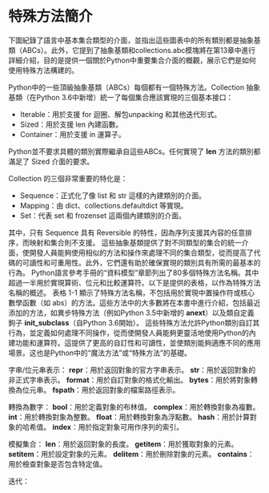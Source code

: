 # 特殊方法簡介

下圖紀錄了語言中基本集合類型的介面，並指出這些圖表中的所有類別都是抽象基類（ABCs）。此外，它提到了抽象基類和collections.abc模塊將在第13章中進行詳細介紹，目的是提供一個關於Python中重要集合介面的概觀，展示它們是如何使用特殊方法構建的。

Python中的一些頂級抽象基類（ABCs）每個都有一個特殊方法。Collection 抽象基類（在Python 3.6中新增）統一了每個集合應該實現的三個基本接口：

- Iterable：用於支援 for 迴圈、解包unpacking 和其他迭代形式。
- Sized：用於支援 len 內建函數。
- Container：用於支援 in 運算子。

Python並不要求具體的類別實際繼承自這些ABCs。任何實現了 __len__ 方法的類別都滿足了 Sized 介面的要求。

Collection 的三個非常重要的特化是：

- Sequence：正式化了像 list 和 str 這樣的內建類別的介面。
- Mapping：由 dict、collections.defaultdict 等實現。
- Set：代表 set 和 frozenset 這兩個內建類別的介面。

其中，只有 Sequence 具有 Reversible 的特性，因為序列支援其內容的任意排序，而映射和集合則不支援。
這些抽象基類提供了對不同類型的集合的統一介面，使開發人員能夠使用相似的方法和操作來處理不同的集合類型，從而提高了代碼的可讀性和可重用性。此外，它們還有助於確保實現的類別具有所需的最基本的行為。
Python語言參考手冊的“資料模型”章節列出了80多個特殊方法名稱。其中超過一半用於實現算術、位元和比較運算符。以下是提供的表格，以作為特殊方法名稱的概述。
表格 1-1 顯示了特殊方法名稱，不包括用於實現中置操作符或核心數學函數（如 abs）的方法。這些方法中的大多數將在本書中進行介紹，包括最近添加的方法，如異步特殊方法（例如Python 3.5中新增的 __anext__）以及類自定義鉤子 __init_subclass__（自Python 3.6開始）。
這些特殊方法允許Python類別自訂其行為，並定義如何處理不同操作，從而使開發人員能夠更靈活地使用Python的內建功能和運算符。這提供了更高的自訂性和可讀性，並使類別能夠適應不同的應用場景。这也是Python中的“魔法方法”或“特殊方法”的基礎。

字串/位元串表示：
__repr__：用於返回對象的官方字串表示。
__str__：用於返回對象的非正式字串表示。
__format__：用於自訂對象的格式化輸出。
__bytes__：用於將對象轉換為位元串。
__fspath__：用於返回對象的檔案路徑表示。

轉換為數字：
__bool__：用於定義對象的布林值。
__complex__：用於轉換對象為複數。
__int__：用於轉換對象為整數。
__float__：用於轉換對象為浮點數。
__hash__：用於計算對象的哈希值。
__index__：用於指定對象可用作序列的索引。

模擬集合：
__len__：用於返回對象的長度。
__getitem__：用於獲取對象的元素。
__setitem__：用於設定對象的元素。
__delitem__：用於刪除對象的元素。
__contains__：用於檢查對象是否包含特定值。

迭代：
